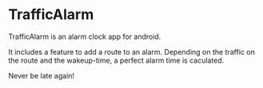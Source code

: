 # TrafficAlarm

TrafficAlarm is an alarm clock app for android.

It includes a feature to add a route to an alarm.
Depending on the traffic on the route and the wakeup-time, a perfect alarm time is caculated.

Never be late again!

